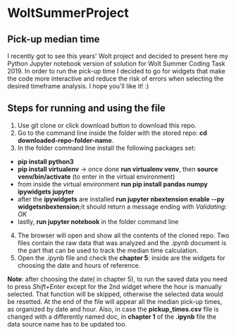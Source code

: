 # WoltSummerProject

## Pick-up median time ##

<p>I recently got to see this years' Wolt project and decided to present here my Python Jupyter notebook version of solution for Wolt Summer Coding Task 2019.
In order to run the pick-up time I decided to go for widgets that make the code more interactive and reduce the risk of errors when selecting the desired timeframe analysis.
I hope you'll like it! :) </p>

## Steps for running and using the file ##

1. Use git clone or click download button to download this repo.
2. Go to the command line inside the folder with the stored repo: <b>cd downloaded-repo-folder-name</b>.
3. In the folder command line install the following packages set:
* <b>pip install python3</b>
* <b>pip install virtualenv</b> -> once done <b>run virtualenv venv</b>, then <b>source venv/bin/activate</b> (to enter in the virtual environment)
* from inside the virtual environment <b>run pip install pandas numpy ipywidgets jupyter</b>
* after the <b>ipywidgets</b> are installed <b>run jupyter nbextension enable --py widgetsnbextension</b>;it should return a message ending with <i>Validating: OK</i>
* lastly, <b>run jupyter notebook</b> in the folder command line
4. The browser will open and show all the contents of the cloned repo. Two files contain the raw data that was analyzed and the <i>.ipynb</i> document is the part that can be used to track the median time calculation.
5. Open the .ipynb file and check the <b>chapter 5</b>: inside are the widgets for choosing the date and hours of reference.

<p><b>Note</b>: after choosing the date( in chapter 5), to run the saved data you need to press <i>Shift+Enter</i> except for the 2nd widget where the hour is manually selected. That function will be skipped, otherwise the selected data would be resetted. 
At the end of the file will appear all the median pick-up times, as organized by date and hour.
Also, in case the <b>pickup_times.csv</b> file is changed with a differently named doc, in <b>chapter 1</b> of the <b>.ipynb</b> file the data source name has to be updated too.</p>
